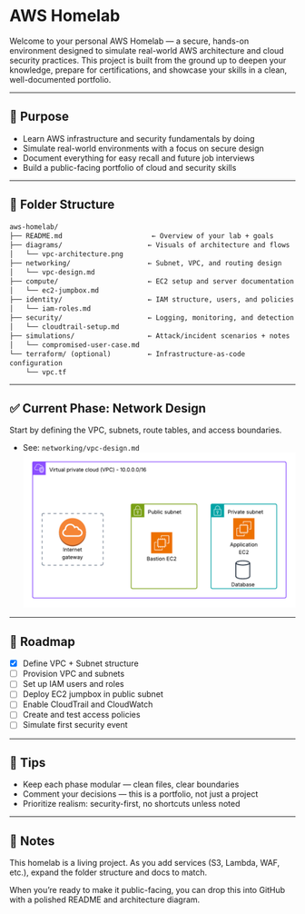# AWS Homelab

Welcome to your personal AWS Homelab — a secure, hands-on environment designed to simulate real-world AWS architecture and cloud security practices. This project is built from the ground up to deepen your knowledge, prepare for certifications, and showcase your skills in a clean, well-documented portfolio.

---

## 📌 Purpose

* Learn AWS infrastructure and security fundamentals by doing
* Simulate real-world environments with a focus on secure design
* Document everything for easy recall and future job interviews
* Build a public-facing portfolio of cloud and security skills

---

## 📁 Folder Structure

```
aws-homelab/
├── README.md                      ← Overview of your lab + goals
├── diagrams/                     ← Visuals of architecture and flows
│   └── vpc-architecture.png
├── networking/                   ← Subnet, VPC, and routing design
│   └── vpc-design.md
├── compute/                      ← EC2 setup and server documentation
│   └── ec2-jumpbox.md
├── identity/                     ← IAM structure, users, and policies
│   └── iam-roles.md
├── security/                     ← Logging, monitoring, and detection
│   └── cloudtrail-setup.md
├── simulations/                  ← Attack/incident scenarios + notes
│   └── compromised-user-case.md
└── terraform/ (optional)         ← Infrastructure-as-code configuration
    └── vpc.tf
```

---

## ✅ Current Phase: Network Design

Start by defining the VPC, subnets, route tables, and access boundaries.

* See: `networking/vpc-design.md`
![VPC Architecture](diagrams/vpc-architecture.png)

---

## 🚧 Roadmap

* [x] Define VPC + Subnet structure
* [ ] Provision VPC and subnets
* [ ] Set up IAM users and roles
* [ ] Deploy EC2 jumpbox in public subnet
* [ ] Enable CloudTrail and CloudWatch
* [ ] Create and test access policies
* [ ] Simulate first security event

---

## 🧠 Tips

* Keep each phase modular — clean files, clear boundaries
* Comment your decisions — this is a portfolio, not just a project
* Prioritize realism: security-first, no shortcuts unless noted

---

## 📎 Notes

This homelab is a living project. As you add services (S3, Lambda, WAF, etc.), expand the folder structure and docs to match.

When you’re ready to make it public-facing, you can drop this into GitHub with a polished README and architecture diagram.
